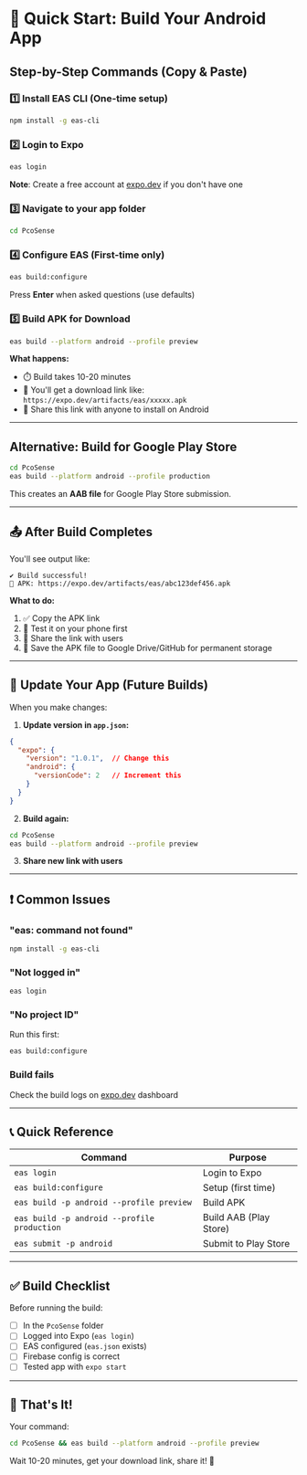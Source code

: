 # 🚀 Quick Start: Build Your Android App

## Step-by-Step Commands (Copy & Paste)

### 1️⃣ Install EAS CLI (One-time setup)
```bash
npm install -g eas-cli
```

### 2️⃣ Login to Expo
```bash
eas login
```
**Note**: Create a free account at [expo.dev](https://expo.dev) if you don't have one

### 3️⃣ Navigate to your app folder
```bash
cd PcoSense
```

### 4️⃣ Configure EAS (First-time only)
```bash
eas build:configure
```
Press **Enter** when asked questions (use defaults)

### 5️⃣ Build APK for Download
```bash
eas build --platform android --profile preview
```

**What happens:**
- ⏱️ Build takes 10-20 minutes
- 🔗 You'll get a download link like: `https://expo.dev/artifacts/eas/xxxxx.apk`
- 📱 Share this link with anyone to install on Android

---

## Alternative: Build for Google Play Store

```bash
cd PcoSense
eas build --platform android --profile production
```

This creates an **AAB file** for Google Play Store submission.

---

## 📤 After Build Completes

You'll see output like:
```
✔ Build successful!
📱 APK: https://expo.dev/artifacts/eas/abc123def456.apk
```

**What to do:**
1. ✅ Copy the APK link
2. 📱 Test it on your phone first
3. 🔗 Share the link with users
4. 💾 Save the APK file to Google Drive/GitHub for permanent storage

---

## 🔄 Update Your App (Future Builds)

When you make changes:

1. **Update version in `app.json`:**
```json
{
  "expo": {
    "version": "1.0.1",  // Change this
    "android": {
      "versionCode": 2   // Increment this
    }
  }
}
```

2. **Build again:**
```bash
cd PcoSense
eas build --platform android --profile preview
```

3. **Share new link with users**

---

## ❗ Common Issues

### "eas: command not found"
```bash
npm install -g eas-cli
```

### "Not logged in"
```bash
eas login
```

### "No project ID"
Run this first:
```bash
eas build:configure
```

### Build fails
Check the build logs on [expo.dev](https://expo.dev) dashboard

---

## 📞 Quick Reference

| Command | Purpose |
|---------|---------|
| `eas login` | Login to Expo |
| `eas build:configure` | Setup (first time) |
| `eas build -p android --profile preview` | Build APK |
| `eas build -p android --profile production` | Build AAB (Play Store) |
| `eas submit -p android` | Submit to Play Store |

---

## ✅ Build Checklist

Before running the build:
- [ ] In the `PcoSense` folder
- [ ] Logged into Expo (`eas login`)
- [ ] EAS configured (`eas.json` exists)
- [ ] Firebase config is correct
- [ ] Tested app with `expo start`

---

## 🎉 That's It!

Your command:
```bash
cd PcoSense && eas build --platform android --profile preview
```

Wait 10-20 minutes, get your download link, share it! 🚀


